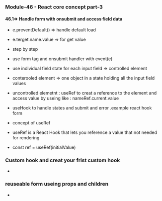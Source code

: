 ### Module-46 - React core concept part-3

 #### 46.1=> Handle form with onsubmit and access field data
 - e.preventDefault() => handle default load
 - e.terget.name.value => for get value

 - step by step
 - use form tag and onsubmit handler with event(e)
 - use individual field state for each input field => controlled element
 - conterooled element => one object in a state holding all the input field values
 - uncontrolled elemetnt : useRef to creat a reference to the element and access value by useing like : nameRef.current.value
 - useHook to handle states and submit and error .example react hook form

 - concept of useRef
 - useRef is a React Hook that lets you reference a value that not needed for rendering 
  - const ref = useRef(initialValue)

  ### Custom hook and creat your frist custom hook
  - 

  ### reuseable form  useing props and children
  - 